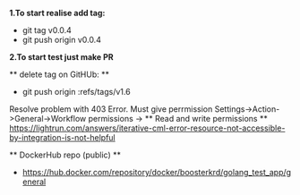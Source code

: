 **1.To start realise add tag:**
* git tag v0.0.4 
* git push origin v0.0.4 

**2.To start test just make PR**


** delete tag on GitHUb:  **
* git push origin :refs/tags/v1.6 

Resolve problem with 403 Error. Must give perrmission Settings->Action->General->Workflow permissions -> ** Read and write permissions ** 
    https://lightrun.com/answers/iterative-cml-error-resource-not-accessible-by-integration-is-not-helpful

** DockerHub repo (public) ** 
* https://hub.docker.com/repository/docker/boosterkrd/golang_test_app/general    